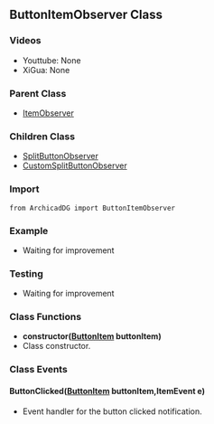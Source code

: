 ## ButtonItemObserver Class

### Videos
* Youttube: None
* XiGua: None

### Parent Class
* [ItemObserver](../ArchicadDG_Item_Observer.md)

### Children Class
* [SplitButtonObserver](ArchicadDG_SplitButton_Observer.md)
* [CustomSplitButtonObserver](ArchicadDG_CustomSplitButton_Observer.md)

### Import
```
from ArchicadDG import ButtonItemObserver
``` 

### Example
* Waiting for improvement

### Testing
* Waiting for improvement

### Class Functions

* **constructor([ButtonItem](ArchicadDG_ButtonItem.md) buttonItem)**
* Class constructor.

### Class Events

#### ButtonClicked([ButtonItem](ArchicadDG_ButtonItem.md) buttonItem,ItemEvent e)
* Event handler for the button clicked notification.